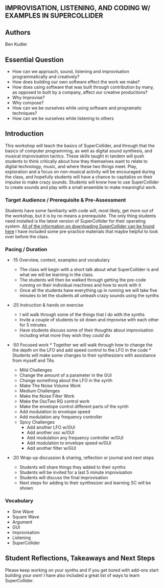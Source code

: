 ## IMPROVISATION, LISTENING, AND CODING W/ EXAMPLES IN SUPERCOLLIDER

## Authors
Ben Kudler

## Essential Question
- How can we approach, sound, listening and improvisation programmatically and creatively?
- How does building our own software effect the work we make?
- How does using software that was built through contribution by many, as opposed to built by a company, affect our creative productions?
- Why Improvise?
- Why compose?
- How can we be ourselves while using software and programatic techniques?
- How can we be ourselves while listening to others

## Introduction
This workshop will teach the basics of SuperCollider, and through that the basics of computer programming, as well as digital sound synthesis, and musical improvisation tactics. These skills taught in tandem will push students to think critically about how they themselves want to relate to digital technology, music, and where these two things meet. Play, exploration and a focus on non-musical activity will be encouraged during the class, and hopefully students will have a chance to capitalize on their impulse to make crazy sounds. Students will know how to use SuperCollider to create sounds and play with a small ensemble to make meaningful work.

### Target Audience / Prerequisite & Pre-Assessment
Students have some familiarity with code will, most likely, get more out of the workshop, but it is by no means a prerequisite. The only thing students need installed is the latest version of SuperCollider for their operating system. 
[All of the information on downloading SuperCollider can be found here](https://supercollider.github.io/download)
I have included some pre-practice materials that maybe helpful to look over before the class.

### Pacing / Duration
  * :15 Overview, context, examples and vocabulary 
    * The class will begin with a short talk about what SuperCollider is and what we will be learning in the class. 
    * The students will then be walked through getting the pre-code running on their individual machines and how to work with it
    * Once all the students have everything up in running we will take five minutes to let the students all unleash crazy sounds using the synths
  * :25 Instruction & hands on exercise 
    * I will walk through some of the things that I do with the synths
    * Invite a couple of students to sit down and improvise with each other for 5 minutes
    * Have students discuss some of their thoughts about improvisation including what more they wish they _could_ do
  *  :50 Focused work 
    * Together we will walk through how to change the the depth on the LFO and add speed control to the LFO in the code
    * Students will make some changes to their synthesizers with assistance from myself and TAs
       * Mild Challenges
        + Change the amount of a parameter in the GUI
        + Change something about the LFO in the synth
        + Make The Noise Volume Work
      * Medium Challenges
       + Make the Noise Filter Work
       + Make the OscTwo RQ control work
       + Make the envelope control different parts of the synth
       + Add modulation to envelope speed
       + Add modulation any frequency controller
     * Spicy Challenges
        + Add another LFO w/GUI
        + Add another osc w/GUI
        + Add modulation any frequency controller w/GUI
        + Add modulation to envelope speed w/GUI
        + Add another filter w/GUI

  * :20 Wrap-up discussion & sharing, reflection or journal and next steps
    * Students will share things they added to their synths
    * Students will be invited for a last 5 minute improvisation
    * Students will discuss the final improvisation
    * Next steps for adding to their synthesizer and learning SC will be shown


### Vocabulary
  * Sine Wave
  * Square Wave
  * Argument
  * GUI
  * Improvisation
  * Listening
  * SuperCollider


## Student Reflections, Takeaways and Next Steps
Please keep working on your synths and if you get bored with add-ons start building your own!
I have also included a great list of ways to learn SuperCollider.
